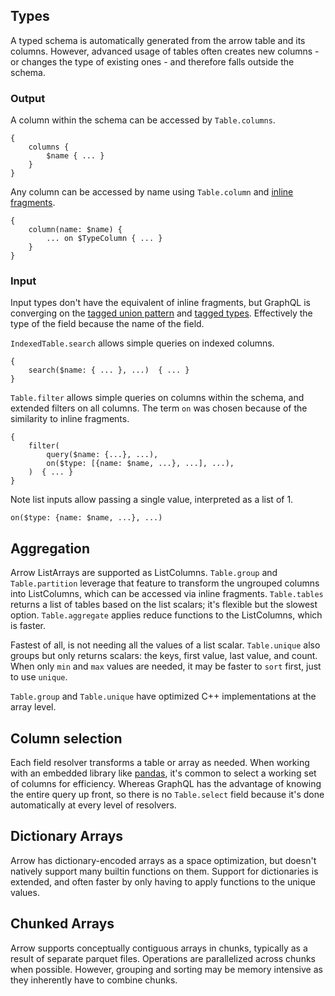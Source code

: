 ## Types
A typed schema is automatically generated from the arrow table and its columns. However, advanced usage of tables often creates new columns - or changes the type of existing ones - and therefore falls outside the schema.

### Output
A column within the schema can be accessed by `Table.columns`.
```
{
    columns {
        $name { ... }
    }
}
```

Any column can be accessed by name using `Table.column` and [inline fragments](https://graphql.org/learn/queries/#inline-fragments).
```
{
    column(name: $name) {
        ... on $TypeColumn { ... }
    }
}
```

### Input
Input types don't have the equivalent of inline fragments, but GraphQL is converging on the [tagged union pattern](https://github.com/graphql/graphql-spec/blob/main/rfcs/InputUnion.md#-problem-sketch) and [tagged types](https://github.com/graphql/graphql-spec/blob/main/rfcs/InputUnion.md#-7-tagged-type). Effectively the type of the field because the name of the field.

`IndexedTable.search` allows simple queries on indexed columns.
```
{
    search($name: { ... }, ...)  { ... }
}
```

`Table.filter` allows simple queries on columns within the schema, and extended filters on all columns. The term `on` was chosen because of the similarity to inline fragments.
```
{
    filter(
        query($name: {...}, ...),
        on($type: [{name: $name, ...}, ...], ...),
    )  { ... }
}
```

Note list inputs allow passing a single value, interpreted as a list of 1.
```
on($type: {name: $name, ...}, ...)
```

## Aggregation
Arrow ListArrays are supported as ListColumns. `Table.group` and `Table.partition` leverage that feature to transform the ungrouped columns into ListColumns, which can be accessed via inline fragments. `Table.tables` returns a list of tables based on the list scalars; it's flexible but the slowest option. `Table.aggregate` applies reduce functions to the ListColumns, which is faster.

Fastest of all, is not needing all the values of a list scalar. `Table.unique` also groups but only returns scalars: the keys, first value, last value, and count. When only `min` and `max` values are needed, it may be faster to `sort` first, just to use `unique`.

`Table.group` and `Table.unique` have optimized C++ implementations at the array level.

## Column selection
Each field resolver transforms a table or array as needed. When working with an embedded library like [pandas](https://pandas.pydata.org), it's common to select a working set of columns for efficiency. Whereas GraphQL has the advantage of knowing the entire query up front, so there is no `Table.select` field because it's done automatically at every level of resolvers.

## Dictionary Arrays
Arrow has dictionary-encoded arrays as a space optimization, but doesn't natively support many builtin functions on them. Support for dictionaries is extended, and often faster by only having to apply functions to the unique values.

## Chunked Arrays
Arrow supports conceptually contiguous arrays in chunks, typically as a result of separate parquet files. Operations are parallelized across chunks when possible. However, grouping and sorting may be memory intensive as they inherently have to combine chunks.
